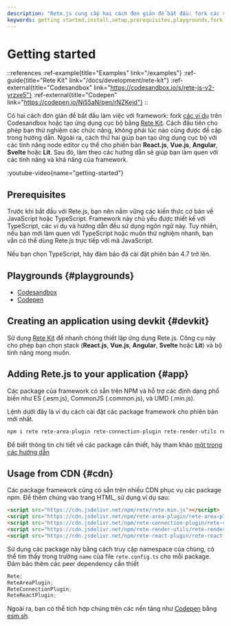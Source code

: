 ```yaml
---
description: "Rete.js cung cấp hai cách đơn giản để bắt đầu: fork các ví dụ trên Codesandbox hoặc tạo ứng dụng cục bộ với Rete Kit. Làm theo các hướng dẫn để làm quen với các tính năng và khả năng của framework"
keywords: getting started,install,setup,prerequisites,playgrounds,fork,rete kit
---
```


# Getting started

::references
:ref-example{title="Examples" link="/examples"}
:ref-guide{title="Rete Kit" link="/docs/development/rete-kit"}
:ref-external{title="Codesandbox" link="https://codesandbox.io/s/rete-js-v2-yrzxe5"}
:ref-external{title="Codepen" link="https://codepen.io/Ni55aN/pen/rNZKejd"}
::

Có hai cách đơn giản để bắt đầu làm việc với framework: fork [các ví dụ](/examples) trên Codesandbox hoặc tạo ứng dụng cục bộ bằng [Rete Kit](/docs/development/rete-kit). Cách đầu tiên cho phép bạn thử nghiệm các chức năng, không phải lúc nào cũng được đề cập trong hướng dẫn. Ngoài ra, cách thứ hai giúp bạn tạo ứng dụng cục bộ với các tính năng node editor cụ thể cho phiên bản **React.js**, **Vue.js**, **Angular**, **Svelte** hoặc **Lit**. Sau đó, làm theo các hướng dẫn sẽ giúp bạn làm quen với các tính năng và khả năng của framework.

:youtube-video{name="getting-started"}

## Prerequisites

Trước khi bắt đầu với Rete.js, bạn nên nắm vững các kiến thức cơ bản về JavaScript hoặc TypeScript. Framework này chủ yếu được thiết kế với TypeScript, các ví dụ và hướng dẫn đều sử dụng ngôn ngữ này. Tuy nhiên, nếu bạn mới làm quen với TypeScript hoặc muốn thử nghiệm nhanh, bạn vẫn có thể dùng Rete.js trực tiếp với mã JavaScript.

Nếu bạn chọn TypeScript, hãy đảm bảo đã cài đặt phiên bản 4.7 trở lên.

## Playgrounds {#playgrounds}

- [Codesandbox](https://codesandbox.io/s/rete-js-v2-yrzxe5)
- [Codepen](https://codepen.io/Ni55aN/pen/rNZKejd)

## Creating an application using devkit {#devkit}

Sử dụng [Rete Kit](/docs/development/rete-kit) để nhanh chóng thiết lập ứng dụng Rete.js. Công cụ này cho phép bạn chọn stack (**React.js**, **Vue.js**, **Angular**, **Svelte** hoặc **Lit**) và bộ tính năng mong muốn.

## Adding Rete.js to your application {#app}

Các package của framework có sẵn trên NPM và hỗ trợ các định dạng phổ biến như ES (.esm.js), CommonJS (.common.js), và UMD (.min.js).

Lệnh dưới đây là ví dụ cách cài đặt các package framework cho phiên bản mới nhất.

```bash
npm i rete rete-area-plugin rete-connection-plugin rete-render-utils rete-react-plugin react react-dom
```

Để biết thông tin chi tiết về các package cần thiết, hãy tham khảo [một trong các hướng dẫn](/docs/guides/basic)

## Usage from CDN {#cdn}

Các package framework cũng có sẵn trên nhiều CDN phục vụ các package npm. Để thêm chúng vào trang HTML, sử dụng ví dụ sau:

```html
<script src="https://cdn.jsdelivr.net/npm/rete/rete.min.js"></script>
<script src="https://cdn.jsdelivr.net/npm/rete-area-plugin/rete-area-plugin.min.js"></script>
<script src="https://cdn.jsdelivr.net/npm/rete-connection-plugin/rete-connection-plugin.min.js"></script>
<script src="https://cdn.jsdelivr.net/npm/rete-render-utils/rete-render-utils.min.js"></script>
<script src="https://cdn.jsdelivr.net/npm/rete-react-plugin/rete-react-plugin.min.js"></script>
```

Sử dụng các package này bằng cách truy cập namespace của chúng, có thể tìm thấy trong trường `name` của file `rete.config.ts` cho mỗi package. Đảm bảo thêm các peer dependency cần thiết

```js
Rete;
ReteAreaPlugin;
ReteConnectionPlugin;
ReteReactPlugin;
```

Ngoài ra, bạn có thể tích hợp chúng trên các nền tảng như [Codepen](https://codepen.io) bằng [esm.sh](https://esm.sh).
